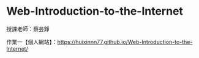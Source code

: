 # Web-Introduction-to-the-Internet

授課老師：蔡芸錚

作業一【個人網站】：https://huixinnn77.github.io/Web-Introduction-to-the-Internet/
